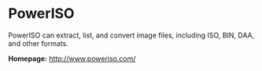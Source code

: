PowerISO
========

PowerISO can extract, list, and convert image files, including ISO, BIN, DAA, and other formats.

**Homepage:** http://www.poweriso.com/

